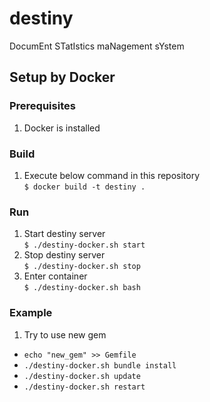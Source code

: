 # destiny
DocumEnt STatIstics maNagement sYstem
## Setup by Docker
### Prerequisites
1. Docker is installed
### Build
1. Execute below command in this repository  
`$ docker build -t destiny .`
### Run
1. Start destiny server  
`$ ./destiny-docker.sh start`
2. Stop destiny server  
`$ ./destiny-docker.sh stop`
3. Enter container  
`$ ./destiny-docker.sh bash`
### Example
1. Try to use new gem
  * `echo "new_gem" >> Gemfile`
  * `./destiny-docker.sh bundle install`
  * `./destiny-docker.sh update`
  * `./destiny-docker.sh restart`

